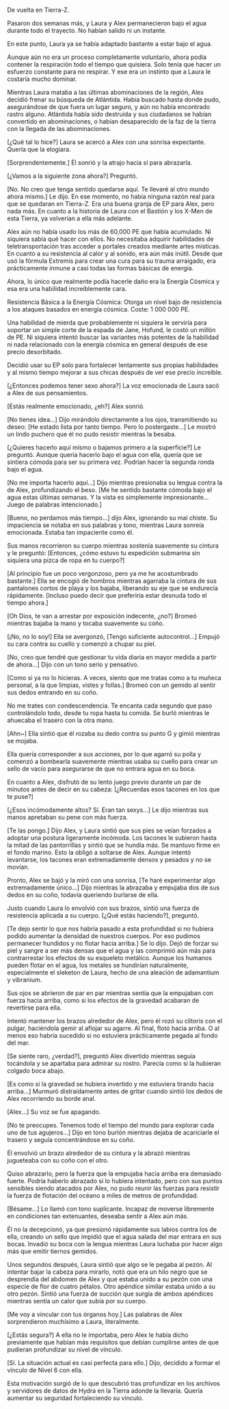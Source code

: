 
De vuelta en Tierra-Z.

Pasaron dos semanas más, y Laura y Alex permanecieron bajo el agua durante todo el trayecto. No habían salido ni un instante.

En este punto, Laura ya se había adaptado bastante a estar bajo el agua.

Aunque aún no era un proceso completamente voluntario, ahora podía contener la respiración todo el tiempo que quisiera. Solo tenía que hacer un esfuerzo constante para no respirar. Y ese era un instinto que a Laura le costaría mucho dominar.

Mientras Laura mataba a las últimas abominaciones de la región, Alex decidió frenar su búsqueda de Atlántida. Había buscado hasta donde pudo, asegurándose de que fuera un lugar seguro, y aún no había encontrado rastro alguno. Atlántida había sido destruida y sus ciudadanos se habían convertido en abominaciones, o habían desaparecido de la faz de la tierra con la llegada de las abominaciones.

[¿Qué tal lo hice?] Laura se acercó a Alex con una sonrisa expectante. Quería que la elogiara.

[Sorprendentemente.] Él sonrió y la atrajo hacia sí para abrazarla.

[¿Vamos a la siguiente zona ahora?] Preguntó.

[No. No creo que tenga sentido quedarse aquí. Te llevaré al otro mundo ahora mismo.] Le dijo. En ese momento, no había ninguna razón real para que se quedaran en Tierra-Z. Era una buena granja de EP para Alex, pero nada más. En cuanto a la historia de Laura con el Bastión y los X-Men de esta Tierra, ya volverían a ella más adelante.

Alex aún no había usado los más de 60,000 PE que había acumulado. Ni siquiera sabía qué hacer con ellos. No necesitaba adquirir habilidades de teletransportación tras acceder a portales creados mediante artes místicas. En cuanto a su resistencia al calor y al sonido, era aún más inútil. Desde que usó la fórmula Extremis para crear una cura para su trauma arraigado, era prácticamente inmune a casi todas las formas básicas de energía.

Ahora, lo único que realmente podía hacerle daño era la Energía Cósmica y esa era una habilidad increíblemente cara.

Resistencia Básica a la Energía Cósmica: Otorga un nivel bajo de resistencia a los ataques basados ​​en energía cósmica. Coste: 1 000 000 PE.

Una habilidad de mierda que probablemente ni siquiera le serviría para soportar un simple corte de la espada de Jane, Hofund, le costó un millón de PE. Ni siquiera intentó buscar las variantes más potentes de la habilidad ni nada relacionado con la energía cósmica en general después de ese precio desorbitado.

Decidió usar su EP solo para fortalecer lentamente sus propias habilidades y al mismo tiempo mejorar a sus chicas después de ver ese precio increíble.

[¿Entonces podemos tener sexo ahora?] La voz emocionada de Laura sacó a Alex de sus pensamientos.

[Estás realmente emocionado, ¿eh?] Alex sonrió.

[No tienes idea…] Dijo mirándolo directamente a los ojos, transmitiendo su deseo: [He estado lista por tanto tiempo. Pero lo postergaste…] Le mostró un lindo puchero que él no pudo resistir mientras la besaba.

[¿Quieres hacerlo aquí mismo o bajamos primero a la superficie?] Le preguntó. Aunque quería hacerlo bajo el agua con ella, quería que se sintiera cómoda para ser su primera vez. Podrían hacer la segunda ronda bajo el agua.

[No me importa hacerlo aquí…] Dijo mientras presionaba su lengua contra la de Alex, profundizando el beso. [Me he sentido bastante cómoda bajo el agua estas últimas semanas. Y la vista es simplemente impresionante… Juego de palabras intencionado.]

[Bueno, no perdamos más tiempo...] dijo Alex, ignorando su mal chiste. Su impaciencia se notaba en sus palabras y tono, mientras Laura sonreía emocionada. Estaba tan impaciente como él.

Sus manos recorrieron su cuerpo mientras sostenía suavemente su cintura y le preguntó: [Entonces, ¿cómo estuvo tu expedición submarina sin siquiera una pizca de ropa en tu cuerpo?]

[Al principio fue un poco vergonzoso, pero ya me he acostumbrado bastante.] Ella se encogió de hombros mientras agarraba la cintura de sus pantalones cortos de playa y los bajaba, liberando su eje que se endurecía rápidamente. [Incluso puedo decir que preferiría estar desnuda todo el tiempo ahora.]

[Oh Dios, te van a arrestar por exposición indecente, ¿no?] Bromeó mientras bajaba la mano y tocaba suavemente su coño.

[¡No, no lo soy!] Ella se avergonzó, [Tengo suficiente autocontrol…] Empujó su cara contra su cuello y comenzó a chupar su piel.

[No, creo que tendré que gestionar tu vida diaria en mayor medida a partir de ahora…] Dijo con un tono serio y pensativo.

[Como si ya no lo hicieras. A veces, siento que me tratas como a tu muñeca personal, a la que limpias, vistes y follas.] Bromeó con un gemido al sentir sus dedos entrando en su coño.

No me trates con condescendencia. Te encanta cada segundo que paso controlándolo todo, desde tu ropa hasta tu comida. Se burló mientras le ahuecaba el trasero con la otra mano.

[Ahn~] Ella sintió que él rozaba su dedo contra su punto G y gimió mientras se mojaba.

Ella quería corresponder a sus acciones, por lo que agarró su polla y comenzó a bombearla suavemente mientras usaba su cuello para crear un sello de vacío para asegurarse de que no entrara agua en su boca.

En cuanto a Alex, disfrutó de su lento juego previo durante un par de minutos antes de decir en su cabeza: [¿Recuerdas esos tacones en los que te puse?]

[¿Esos incómodamente altos? Sí. Eran tan sexys…] Le dijo mientras sus manos apretaban su pene con más fuerza.

[Te las pongo.] Dijo Alex, y Laura sintió que sus pies se veían forzados a adoptar una postura ligeramente incómoda. Los tacones le subieron hasta la mitad de las pantorrillas y sintió que se hundía más. Se mantuvo firme en el fondo marino. Esto la obligó a soltarse de Alex. Aunque intentó levantarse, los tacones eran extremadamente densos y pesados ​​y no se movían.

Pronto, Alex se bajó y la miró con una sonrisa, [Te haré experimentar algo extremadamente único…] Dijo mientras la abrazaba y empujaba dos de sus dedos en su coño, todavía queriendo burlarse de ella.

Justo cuando Laura lo envolvió con sus brazos, sintió una fuerza de resistencia aplicada a su cuerpo. [¿Qué estás haciendo?], preguntó.

[Te dejo sentir lo que nos habría pasado a esta profundidad si no hubiera podido aumentar la densidad de nuestros cuerpos. Por eso pudimos permanecer hundidos y no flotar hacia arriba.] Se lo dijo. Dejó de forzar su piel y sangre a ser más densas que el agua y las comprimió aún más para contrarrestar los efectos de su esqueleto metálico. Aunque los humanos pueden flotar en el agua, los metales se hundirían naturalmente, especialmente el sleketon de Laura, hecho de una aleación de adamantium y vibranium.

Sus ojos se abrieron de par en par mientras sentía que la empujaban con fuerza hacia arriba, como si los efectos de la gravedad acabaran de revertirse para ella.

Intentó mantener los brazos alrededor de Alex, pero él rozó su clítoris con el pulgar, haciéndola gemir al aflojar su agarre. Al final, flotó hacia arriba. O al menos eso habría sucedido si no estuviera prácticamente pegada al fondo del mar.

[Se siente raro, ¿verdad?], preguntó Alex divertido mientras seguía tocándola y se apartaba para admirar su rostro. Parecía como si la hubieran colgado boca abajo.

[Es como si la gravedad se hubiera invertido y me estuviera tirando hacia arriba…] Murmuró distraídamente antes de gritar cuando sintió los dedos de Alex recorriendo su borde anal.

[Alex…] Su voz se fue apagando.

[No te preocupes. Tenemos todo el tiempo del mundo para explorar cada uno de tus agujeros...] Dijo en tono burlón mientras dejaba de acariciarle el trasero y seguía concentrándose en su coño.

Él envolvió un brazo alrededor de su cintura y la abrazó mientras jugueteaba con su coño con el otro.

Quiso abrazarlo, pero la fuerza que la empujaba hacia arriba era demasiado fuerte. Podría haberlo abrazado si lo hubiera intentado, pero con sus puntos sensibles siendo atacados por Alex, no pudo reunir las fuerzas para resistir la fuerza de flotación del océano a miles de metros de profundidad.

[Bésame…] Lo llamó con tono suplicante. Incapaz de moverse libremente en condiciones tan extenuantes, deseaba sentir a Alex aún más.

Él no la decepcionó, ya que presionó rápidamente sus labios contra los de ella, creando un sello que impidió que el agua salada del mar entrara en sus bocas. Invadió su boca con la lengua mientras Laura luchaba por hacer algo más que emitir tiernos gemidos.

Unos segundos después, Laura sintió que algo se le pegaba al pezón. Al intentar bajar la cabeza para mirarlo, notó que era un hilo negro que se desprendía del abdomen de Alex y que estaba unido a su pezón con una especie de flor de cuatro pétalos. Otro apéndice similar estaba unido a su otro pezón. Sintió una fuerza de succión que surgía de ambos apéndices mientras sentía un calor que subía por su cuerpo.

[Me voy a vincular con tus órganos hoy.] Las palabras de Alex sorprendieron muchísimo a Laura, literalmente.

[¿Estás segura?] A ella no le importaba, pero Alex le había dicho previamente que habían más requisitos que debían cumplirse antes de que pudieran profundizar su nivel de vínculo.

[Sí. La situación actual es casi perfecta para ello.] Dijo, decidido a formar el vínculo de Nivel 6 con ella.

Esta motivación surgió de lo que descubrió tras profundizar en los archivos y servidores de datos de Hydra en la Tierra adonde la llevaría. Quería aumentar su seguridad fortaleciendo su vínculo.
